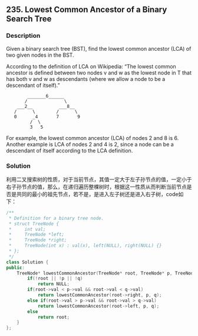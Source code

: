 ## 235. Lowest Common Ancestor of a Binary Search Tree
### Description
Given a binary search tree (BST), find the lowest common ancestor (LCA) of two given nodes in the BST.

According to the definition of LCA on Wikipedia: “The lowest common ancestor is defined between two nodes v and w as the lowest node in T that has both v and w as descendants (where we allow a node to be a descendant of itself).”

```
        _______6______
       /              \
    ___2__          ___8__
   /      \        /      \
   0      _4       7       9
         /  \
         3   5
```

For example, the lowest common ancestor (LCA) of nodes 2 and 8 is 6. Another example is LCA of nodes 2 and 4 is 2, since a node can be a descendant of itself according to the LCA definition.

### Solution
利用二叉搜索树的性质，对于当前节点，其值一定大于左子孙节点的值，一定小于右子孙节点的值，那么，在递归遍历整棵树时，根据这一性质从而判断当前节点是否是共同的最小的祖先节点，若不是，是进入左子树还是进入右子树，code如下：

```C++
/**
 * Definition for a binary tree node.
 * struct TreeNode {
 *     int val;
 *     TreeNode *left;
 *     TreeNode *right;
 *     TreeNode(int x) : val(x), left(NULL), right(NULL) {}
 * };
 */
class Solution {
public:
    TreeNode* lowestCommonAncestor(TreeNode* root, TreeNode* p, TreeNode* q) {
        if(!root || !p || !q)
            return NULL;
        if(root->val < p->val && root->val < q->val)
            return lowestCommonAncestor(root->right, p, q);
        else if(root->val > p->val && root->val > q->val)
            return lowestCommonAncestor(root->left, p, q);
        else
            return root;
    }
};
```